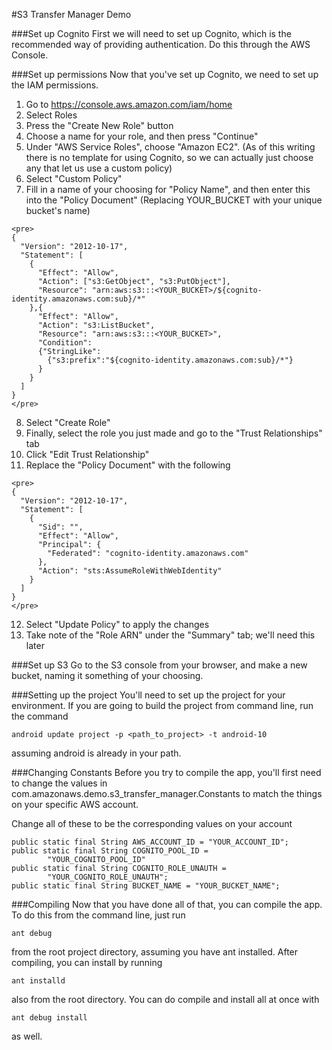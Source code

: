 #S3 Transfer Manager Demo

###Set up Cognito
First we will need to set up Cognito, which is the recommended way of 
providing authentication. Do this through the AWS Console.

###Set up permissions
Now that you've set up Cognito, we need to set up the IAM permissions.

1. Go to https://console.aws.amazon.com/iam/home
2. Select Roles
3. Press the "Create New Role" button
4. Choose a name for your role, and then press "Continue"
5. Under "AWS Service Roles", choose "Amazon EC2". (As of this writing there is
no template for using Cognito, so we can actually just choose any that let us 
use a custom policy)
6. Select "Custom Policy"
7. Fill in a name of your choosing for "Policy Name", and then enter this into
the "Policy Document" (Replacing YOUR_BUCKET with your unique bucket's name)
```
<pre>
{
  "Version": "2012-10-17",
  "Statement": [
    {
      "Effect": "Allow",
      "Action": ["s3:GetObject", "s3:PutObject"],
      "Resource": "arn:aws:s3:::<YOUR_BUCKET>/${cognito-identity.amazonaws.com:sub}/*"
    },{
      "Effect": "Allow",
      "Action": "s3:ListBucket",
      "Resource": "arn:aws:s3:::<YOUR_BUCKET>",
      "Condition": 
      {"StringLike": 
        {"s3:prefix":"${cognito-identity.amazonaws.com:sub}/*"}
      }
    }
  ]
}
</pre>
```
8. Select "Create Role"
9. Finally, select the role you just made and go to the "Trust Relationships"
tab
10. Click "Edit Trust Relationship"
11. Replace the "Policy Document" with the following
```
<pre>
{
  "Version": "2012-10-17",
  "Statement": [
    {
      "Sid": "",
      "Effect": "Allow",
      "Principal": {
        "Federated": "cognito-identity.amazonaws.com"
      },
      "Action": "sts:AssumeRoleWithWebIdentity"
    }
  ]
}
</pre>
```
12. Select "Update Policy" to apply the changes
13. Take note of the "Role ARN" under the "Summary" tab; we'll need this later

###Set up S3
Go to the S3 console from your browser, and make a new bucket, naming it
something of your choosing.

###Setting up the project
You'll need to set up the project for your environment. If you are going to
build the project from command line, run the command

    android update project -p <path_to_project> -t android-10

assuming android is already in your path.

###Changing Constants
Before you try to compile the app, you'll first need to change the values in
com.amazonaws.demo.s3_transfer_manager.Constants to match the things on your
specific AWS account. 

Change all of these to be the corresponding values on your account

    public static final String AWS_ACCOUNT_ID = "YOUR_ACCOUNT_ID";
    public static final String COGNITO_POOL_ID = 
            "YOUR_COGNITO_POOL_ID"
    public static final String COGNITO_ROLE_UNAUTH = 
            "YOUR_COGNITO_ROLE_UNAUTH";
    public static final String BUCKET_NAME = "YOUR_BUCKET_NAME";

###Compiling
Now that you have done all of that, you can compile the app. To do this from the
command line, just run

    ant debug

from the root project directory, assuming you have ant installed. After 
compiling, you can install by running

    ant installd

also from the root directory. You can do compile and install all at once with

    ant debug install

as well.
